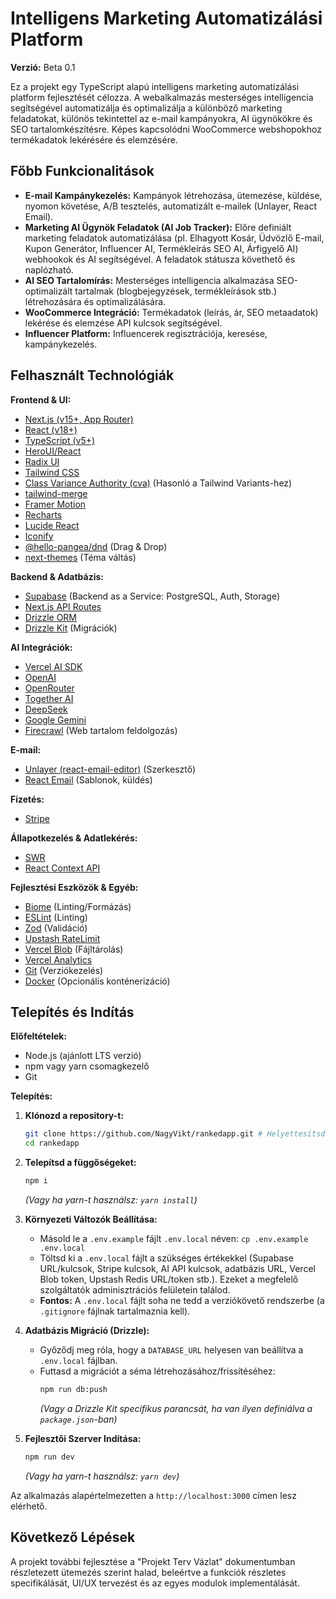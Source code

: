 # Intelligens Marketing Automatizálási Platform

**Verzió:** Beta 0.1

Ez a projekt egy TypeScript alapú intelligens marketing automatizálási platform fejlesztését célozza. A webalkalmazás mesterséges intelligencia segítségével automatizálja és optimalizálja a különböző marketing feladatokat, különös tekintettel az e-mail kampányokra, AI ügynökökre és SEO tartalomkészítésre. Képes kapcsolódni WooCommerce webshopokhoz termékadatok lekérésére és elemzésére.

## Főbb Funkcionalitások

* **E-mail Kampánykezelés:** Kampányok létrehozása, ütemezése, küldése, nyomon követése, A/B tesztelés, automatizált e-mailek (Unlayer, React Email).
* **Marketing AI Ügynök Feladatok (AI Job Tracker):** Előre definiált marketing feladatok automatizálása (pl. Elhagyott Kosár, Üdvözlő E-mail, Kupon Generátor, Influencer AI, Termékleírás SEO AI, Árfigyelő AI) webhookok és AI segítségével. A feladatok státusza követhető és naplózható.
* **AI SEO Tartalomírás:** Mesterséges intelligencia alkalmazása SEO-optimalizált tartalmak (blogbejegyzések, termékleírások stb.) létrehozására és optimalizálására.
* **WooCommerce Integráció:** Termékadatok (leírás, ár, SEO metaadatok) lekérése és elemzése API kulcsok segítségével.
* **Influencer Platform:** Influencerek regisztrációja, keresése, kampánykezelés.

## Felhasznált Technológiák

**Frontend & UI:**

* [Next.js (v15+, App Router)](https://nextjs.org/)
* [React (v18+)](https://react.dev/)
* [TypeScript (v5+)](https://www.typescriptlang.org/)
* [HeroUI/React](https://heroui.com/)
* [Radix UI](https://www.radix-ui.com/)
* [Tailwind CSS](https://tailwindcss.com/)
* [Class Variance Authority (cva)](https://cva.style/docs) (Hasonló a Tailwind Variants-hez)
* [tailwind-merge](https://github.com/dcastil/tailwind-merge)
* [Framer Motion](https://www.framer.com/motion/)
* [Recharts](https://recharts.org/)
* [Lucide React](https://lucide.dev/)
* [Iconify](https://iconify.design/)
* [@hello-pangea/dnd](https://github.com/hello-pangea/dnd) (Drag & Drop)
* [next-themes](https://github.com/pacocoursey/next-themes) (Téma váltás)

**Backend & Adatbázis:**

* [Supabase](https://supabase.com/) (Backend as a Service: PostgreSQL, Auth, Storage)
* [Next.js API Routes](https://nextjs.org/docs/app/building-your-application/routing/route-handlers)
* [Drizzle ORM](https://orm.drizzle.team/)
* [Drizzle Kit](https://orm.drizzle.team/kit-docs/overview) (Migrációk)

**AI Integrációk:**

* [Vercel AI SDK](https://sdk.vercel.ai/)
* [OpenAI](https://openai.com/)
* [OpenRouter](https://openrouter.ai/)
* [Together AI](https://www.together.ai/)
* [DeepSeek](https://www.deepseek.com/)
* [Google Gemini](https://ai.google.dev/)
* [Firecrawl](https://firecrawl.dev/) (Web tartalom feldolgozás)

**E-mail:**

* [Unlayer (react-email-editor)](https://unlayer.com/) (Szerkesztő)
* [React Email](https://react.email/) (Sablonok, küldés)

**Fizetés:**

* [Stripe](https://stripe.com/)

**Állapotkezelés & Adatlekérés:**

* [SWR](https://swr.vercel.app/)
* [React Context API](https://react.dev/reference/react/useContext)

**Fejlesztési Eszközök & Egyéb:**

* [Biome](https://biomejs.dev/) (Linting/Formázás)
* [ESLint](https://eslint.org/) (Linting)
* [Zod](https://zod.dev/) (Validáció)
* [Upstash RateLimit](https://upstash.com/docs/ratelimit/overview)
* [Vercel Blob](https://vercel.com/storage/blob) (Fájltárolás)
* [Vercel Analytics](https://vercel.com/analytics)
* [Git](https://git-scm.com/) (Verziókezelés)
* [Docker](https://www.docker.com/) (Opcionális konténerizáció)

## Telepítés és Indítás

**Előfeltételek:**

* Node.js (ajánlott LTS verzió)
* npm vagy yarn csomagkezelő
* Git

**Telepítés:**

1.  **Klónozd a repository-t:**
    ```bash
    git clone https://github.com/NagyVikt/rankedapp.git # Helyettesítsd be a saját repository URL-eddel
    cd rankedapp
    ```

2.  **Telepítsd a függőségeket:**
    ```bash
    npm i
    ```
    *(Vagy ha yarn-t használsz: `yarn install`)*

3.  **Környezeti Változók Beállítása:**
    * Másold le a `.env.example` fájlt `.env.local` néven: `cp .env.example .env.local`
    * Töltsd ki a `.env.local` fájlt a szükséges értékekkel (Supabase URL/kulcsok, Stripe kulcsok, AI API kulcsok, adatbázis URL, Vercel Blob token, Upstash Redis URL/token stb.). Ezeket a megfelelő szolgáltatók adminisztrációs felületein találod.
    * **Fontos:** A `.env.local` fájlt soha ne tedd a verziókövető rendszerbe (a `.gitignore` fájlnak tartalmaznia kell).

4.  **Adatbázis Migráció (Drizzle):**
    * Győződj meg róla, hogy a `DATABASE_URL` helyesen van beállítva a `.env.local` fájlban.
    * Futtasd a migrációt a séma létrehozásához/frissítéséhez:
        ```bash
        npm run db:push
        ```
        *(Vagy a Drizzle Kit specifikus parancsát, ha van ilyen definiálva a `package.json`-ban)*

5.  **Fejlesztői Szerver Indítása:**
    ```bash
    npm run dev
    ```
    *(Vagy ha yarn-t használsz: `yarn dev`)*

Az alkalmazás alapértelmezetten a `http://localhost:3000` címen lesz elérhető.

## Következő Lépések

A projekt további fejlesztése a "Projekt Terv Vázlat" dokumentumban részletezett ütemezés szerint halad, beleértve a funkciók részletes specifikálását, UI/UX tervezést és az egyes modulok implementálását.
